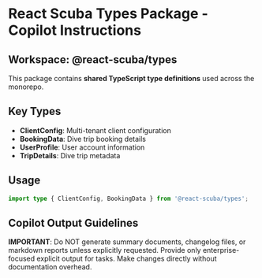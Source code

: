 # React Scuba Types Package - Copilot Instructions

## Workspace: @react-scuba/types

This package contains **shared TypeScript type definitions** used across the monorepo.

## Key Types

- **ClientConfig**: Multi-tenant client configuration
- **BookingData**: Dive trip booking details
- **UserProfile**: User account information
- **TripDetails**: Dive trip metadata

## Usage

```typescript
import type { ClientConfig, BookingData } from '@react-scuba/types';
```

## Copilot Output Guidelines

**IMPORTANT**: Do NOT generate summary documents, changelog files, or markdown reports unless explicitly requested. Provide only enterprise-focused explicit output for tasks. Make changes directly without documentation overhead.
